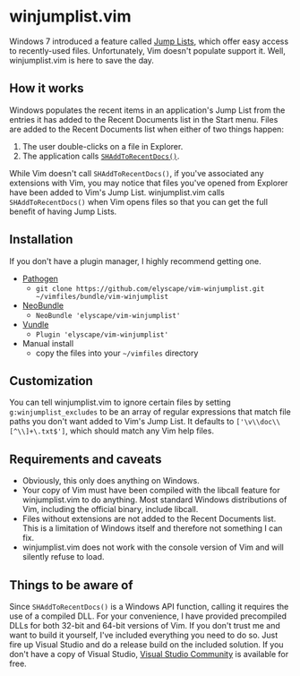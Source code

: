 # winjumplist.vim

Windows 7 introduced a feature called [Jump Lists][jump-lists], which offer easy
access to recently-used files. Unfortunately, Vim doesn't populate support it.
Well, winjumplist.vim is here to save the day.

## How it works

Windows populates the recent items in an application's Jump List from the
entries it has added to the Recent Documents list in the Start menu. Files are
added to the Recent Documents list when either of two things happen:

1. The user double-clicks on a file in Explorer.
2. The application calls [`SHAddToRecentDocs()`][shaddtorecentdocs].

While Vim doesn't call `SHAddToRecentDocs()`, if you've associated any
extensions with Vim, you may notice that files you've opened from Explorer have
been added to Vim's Jump List. winjumplist.vim calls `SHAddToRecentDocs()` when
Vim opens files so that you can get the full benefit of having Jump Lists.

## Installation

If you don't have a plugin manager, I highly recommend getting one.

* [Pathogen][pathogen]
  * `git clone https://github.com/elyscape/vim-winjumplist.git
    ~/vimfiles/bundle/vim-winjumplist`
* [NeoBundle][neobundle]
  * `NeoBundle 'elyscape/vim-winjumplist'`
* [Vundle][vundle]
  * `Plugin 'elyscape/vim-winjumplist'`
* Manual install
  * copy the files into your `~/vimfiles` directory

## Customization

You can tell winjumplist.vim to ignore certain files by setting
`g:winjumplist_excludes` to be an array of regular expressions that match file
paths you don't want added to Vim's Jump List. It defaults to
`['\v\\doc\\[^\\]+\.txt$']`, which should match any Vim help files.

## Requirements and caveats

* Obviously, this only does anything on Windows.
* Your copy of Vim must have been compiled with the libcall feature for
  winjumplist.vim to do anything. Most standard Windows distributions of Vim,
  including the official binary, include libcall.
* Files without extensions are not added to the Recent Documents list. This is a
  limitation of Windows itself and therefore not something I can fix.
* winjumplist.vim does not work with the console version of Vim and will
  silently refuse to load.

## Things to be aware of

Since `SHAddToRecentDocs()` is a Windows API function, calling it requires the
use of a compiled DLL. For your convenience, I have provided precompiled DLLs
for both 32-bit and 64-bit versions of Vim. If you don't trust me and want to
build it yourself, I've included everything you need to do so. Just fire up
Visual Studio and do a release build on the included solution. If you don't have
a copy of Visual Studio, [Visual Studio Community][visual-studio] is available
for free.

[jump-lists]: http://windows.microsoft.com/en-us/windows7/products/features/jump-lists
[shaddtorecentdocs]: https://msdn.microsoft.com/en-us/library/windows/desktop/bb762105(v=vs.85).aspx
[pathogen]: https://github.com/tpope/vim-pathogen
[neobundle]: https://github.com/Shougo/neobundle.vim
[vundle]: https://github.com/gmarik/vundle
[visual-studio]: http://www.visualstudio.com/en-us/downloads/download-visual-studio-vs.aspx
